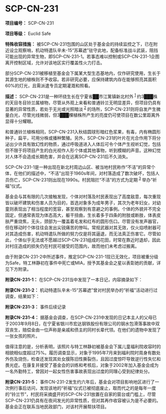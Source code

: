 # SCP-CN-231


**项目编号：** SCP-CN-231

**项目等级：** Euclid Safe

**特殊收容措施：** 被SCP-CN-231包围的山区处于基金会的持续监控之下，已在附近设立观察哨，机动特遣队辛未-15“苏幕遮”驻守此地，配备标准战斗武装，阻挡可能出现的异常生物，即SCP-CN-231-1。若事态难以控制或SCP-CN-231-1企图离开控制区域，允许对该地区实行覆盖性火力打击。

部分SCP-CN-231被移植至基金会下属某大型生态基地内，仅作研究使用，生长于其源生地的植株则不予收容。若非研究必要，应保持建筑内存在能够照亮其面积60%的灯光，且需派遣专员定期灌溉和照看。

**描述：** SCP-CN-231是一种环绕生长在宁夏省██市江篱镇新北村外<sup class='footnoteref'>
 <a shape='rect' class='footnoteref' id='footnoteref-1' href='javascript:;' onclick='WIKIDOT.page.utils.scrollToReference(&apos;footnote-1&apos;)'>1</a>
</sup>约3███株的天目冬目铃兰属植物，尽管从外观上来看和普通铃兰无明显差异，但项目仍具有显著的异常性质，若处于无光或光照暗淡<sup class='footnoteref'>
 <a shape='rect' class='footnoteref' id='footnoteref-2' href='javascript:;' onclick='WIKIDOT.page.utils.scrollToReference(&apos;footnote-2&apos;)'>2</a>
</sup>的场所，SCP-CN-231则将自发产生微量白光，尽管光线微弱，但3███棵植株所产生的亮度仍可使项目在数公里距离外显得十分耀眼。

和普通铃兰植株相同，SCP-CN-231入秋结圆球形暗红色浆果，有毒，内有椭圆形种子，扁平，可用分株或播种繁殖。另外，SCP-CN-231的叶片在光合作用下将分泌出少许具有致幻性的物质，通过呼吸道进入人体后可令个体产生视听幻觉，包括但不限于将项目产生的白光视作人形个体或其他事物，听到模糊的声音。这种幻觉对人体不会造成长期危害，并会在远离SCP-CN-231后不久消失。

SCP-CN-231-1是一种出现在新北村周边山区、被当地村民称作“不洁”的异常个体，在他们的描述中，“不洁”出现于1960s年间，对村落造成了数次破坏，包括人员伤亡，SCP-CN-231则出现在1990s。村民阻拦“不洁”的方式为定期<sup class='footnoteref'>
 <a shape='rect' class='footnoteref' id='footnoteref-3' href='javascript:;' onclick='WIKIDOT.page.utils.scrollToReference(&apos;footnote-3&apos;)'>3</a>
</sup>举办“祈福”仪式。

基金会与其有限的几次接触发现，个体对村落及村民表现出了高度敌意，每次重现皆以破坏建筑和伤害人员为目的，首选对象多为成年男子，其次为老年妇女，对幼童则表现出了相当程度的宽容，甚至观察到有意避之的事例。个体的外貌并不完全固定，但通常表现为体态高大，躯干扭曲，生长着多于四条的附肢或断肢，体表皮肤严重烧焦，无头，颈部为一覆盖着毛发和红布的圆形伤口。尽管没有发声器官，但在移动时个体往往会发出尖锐痛苦的惨叫。常规武器对其无效，仅火焰喷射器可对其造成伤害，机动特遣队所做的努力仅是将其逼退，而无法真正伤害它。尽管如此，个体似乎无法或不愿越过SCP-CN-231组成的花田，时常在靠近时退却，因此对村庄造成的损失仍在村民可接受的范围内，故而他们未考虑过搬离。

由于附录CN-231-2中所述事件，推定SCP-CN-231-1现已无效化，项目被重分级为Safe，特工林静初在事件中死亡或MIA，授予其基金会之星以表彰她的贡献，详见下方附录。

**附录CN-231-1：** 在SCP-CN-231当中发现了一本日记，内容摘录如下：


**附录CN-231-2：** 机动特遣队辛未-15“苏幕遮”曾对村民举办的“祈福”活动进行过调查，结果如下：


**附录CN-231-3：** 事件后续记录



**附录CN-231-4：** 据基金会调查，在SCP-CN-231中发现的日记本主人的父母已于2003年9月8日，在宁夏省银川市宏达钢铁股份有限公司的钢水包滑落事故中双双丧生，赔偿金由一位声称是亲戚和债主的同村长辈代领。在他们的遗物中发现了一张女孩的照片。

值得注意的是，分析表明，该照片与特工林静初被基金会下属儿童福利院收容时的相貌相似度超过75%。履历调查显示，对象于1995年7月来到福利院时周身有数处外伤及烧伤，检查还发现其处女膜陈旧性撕裂伤，且因过度惊吓导致逆行性失忆和畏光症。在康复并接受了基金会的训练和考核后，对象于2002年加入基金会成为一名外勤特工，曾因对一起女性伤害事故表现出过度的同理心受到纪律处分。

**附录CN-231-5：** 事件CN-231-2发生约六年后，基金会对项目影响地区进行了一次例行事后访问，发现该地的“祈福”仪式已被彻底废止，取而代之的是每年一度的“铃兰节”，村民将采摘盛开的SCP-CN-231放置在自家的窗台或门槛上，尽管SCP-CN-231仍具有在夜间发光的异常性质，但对其再作收容被认为是不必要的。基金会正在联系当地民政部门，对该村开展帮扶项目。



